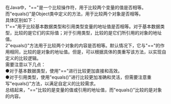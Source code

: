 在Java中，"=="是一个比较操作符，用于比较两个变量的值是否相等。而"equals()"是Object类中定义的方法，用于比较两个对象是否相等。  
具体区别如下：  
1"=="用于比较基本数据类型和引用类型变量的地址值是否相等。对于基本数据类型，比较的是它们的实际值；对于引用类型，比较的是它们所引用的对象的地址值。  
2"equals()"方法用于比较两个对象的内容是否相等。默认情况下，它与"=="的作用相同，比较的是对象的地址值。但是，可以根据具体的类重写该方法，以实现自定义的比较逻辑。  
需要注意以下几点：  
●对于基本数据类型，使用"=="进行比较更加直接和高效。  
●对于引用类型，使用"equals()"进行比较更加准确和灵活，但需要注意重写"equals()"方法，以满足自定义的比较需求。  
总结起来，"=="比较的是变量的值或引用的地址值，而"equals()"比较的是对象的内容。